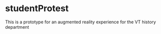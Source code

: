 # studentProtest
This is a prototype for an augmented reality experience for the VT history department
